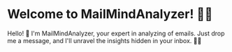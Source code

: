 # Welcome to MailMindAnalyzer! 🚀🤖

Hello! 👋 I'm MailMindAnalyzer, your expert in analyzing of emails. Just drop me a message, and I'll unravel the insights hidden in your inbox. 📧✨